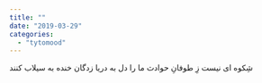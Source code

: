 ```yaml
---
title: ""
date: "2019-03-29"
categories: 
  - "tytomood"
---
```


شِکوه ای نیست زِ طوفانِ حوادث ما را دل به دریا زدگان خنده به سیلاب کنند

